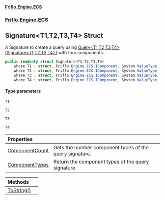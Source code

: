 #### [Friflo.Engine.ECS](index.md 'index')
### [Friflo.Engine.ECS](Friflo.Engine.ECS.md 'Friflo.Engine.ECS')

## Signature<T1,T2,T3,T4> Struct

A Signature to create a query using [Query&lt;T1,T2,T3,T4&gt;(Signature&lt;T1,T2,T3,T4&gt;)](EntityStoreBase.Query_T1,T2,T3,T4_(Signature_T1,T2,T3,T4_).md 'Friflo.Engine.ECS.EntityStoreBase.Query<T1,T2,T3,T4>(Friflo.Engine.ECS.Signature<T1,T2,T3,T4>)') with four components.

```csharp
public readonly struct Signature<T1,T2,T3,T4>
    where T1 : struct, Friflo.Engine.ECS.IComponent, System.ValueType, System.ValueType
    where T2 : struct, Friflo.Engine.ECS.IComponent, System.ValueType, System.ValueType
    where T3 : struct, Friflo.Engine.ECS.IComponent, System.ValueType, System.ValueType
    where T4 : struct, Friflo.Engine.ECS.IComponent, System.ValueType, System.ValueType
```
#### Type parameters

<a name='Friflo.Engine.ECS.Signature_T1,T2,T3,T4_.T1'></a>

`T1`

<a name='Friflo.Engine.ECS.Signature_T1,T2,T3,T4_.T2'></a>

`T2`

<a name='Friflo.Engine.ECS.Signature_T1,T2,T3,T4_.T3'></a>

`T3`

<a name='Friflo.Engine.ECS.Signature_T1,T2,T3,T4_.T4'></a>

`T4`

| Properties | |
| :--- | :--- |
| [ComponentCount](Signature_T1,T2,T3,T4_.ComponentCount.md 'Friflo.Engine.ECS.Signature<T1,T2,T3,T4>.ComponentCount') | Gets the number component types of the query signature. |
| [ComponentTypes](Signature_T1,T2,T3,T4_.ComponentTypes.md 'Friflo.Engine.ECS.Signature<T1,T2,T3,T4>.ComponentTypes') | Return the component types of the query signature. |

| Methods | |
| :--- | :--- |
| [ToString()](Signature_T1,T2,T3,T4_.ToString().md 'Friflo.Engine.ECS.Signature<T1,T2,T3,T4>.ToString()') | |
